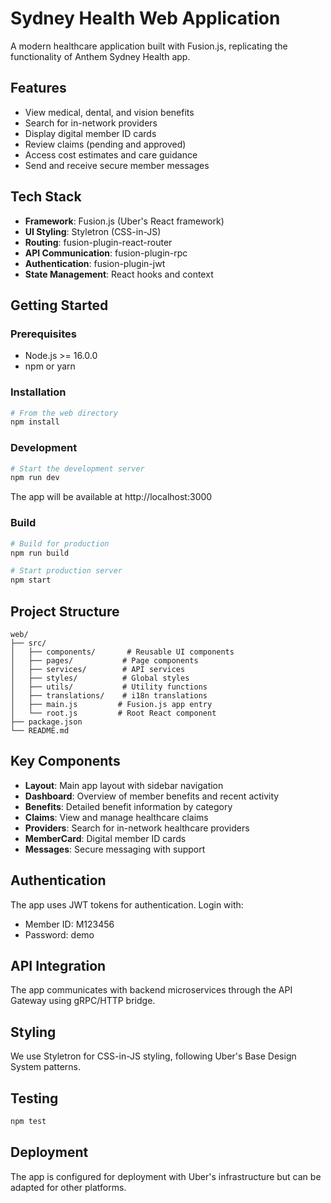 # Sydney Health Web Application

A modern healthcare application built with Fusion.js, replicating the functionality of Anthem Sydney Health app.

## Features

- View medical, dental, and vision benefits
- Search for in-network providers
- Display digital member ID cards
- Review claims (pending and approved)
- Access cost estimates and care guidance
- Send and receive secure member messages

## Tech Stack

- **Framework**: Fusion.js (Uber's React framework)
- **UI Styling**: Styletron (CSS-in-JS)
- **Routing**: fusion-plugin-react-router
- **API Communication**: fusion-plugin-rpc
- **Authentication**: fusion-plugin-jwt
- **State Management**: React hooks and context

## Getting Started

### Prerequisites

- Node.js >= 16.0.0
- npm or yarn

### Installation

```bash
# From the web directory
npm install
```

### Development

```bash
# Start the development server
npm run dev
```

The app will be available at http://localhost:3000

### Build

```bash
# Build for production
npm run build

# Start production server
npm start
```

## Project Structure

```
web/
├── src/
│   ├── components/       # Reusable UI components
│   ├── pages/           # Page components
│   ├── services/        # API services
│   ├── styles/          # Global styles
│   ├── utils/           # Utility functions
│   ├── translations/    # i18n translations
│   ├── main.js         # Fusion.js app entry
│   └── root.js         # Root React component
├── package.json
└── README.md
```

## Key Components

- **Layout**: Main app layout with sidebar navigation
- **Dashboard**: Overview of member benefits and recent activity
- **Benefits**: Detailed benefit information by category
- **Claims**: View and manage healthcare claims
- **Providers**: Search for in-network healthcare providers
- **MemberCard**: Digital member ID cards
- **Messages**: Secure messaging with support

## Authentication

The app uses JWT tokens for authentication. Login with:
- Member ID: M123456
- Password: demo

## API Integration

The app communicates with backend microservices through the API Gateway using gRPC/HTTP bridge.

## Styling

We use Styletron for CSS-in-JS styling, following Uber's Base Design System patterns.

## Testing

```bash
npm test
```

## Deployment

The app is configured for deployment with Uber's infrastructure but can be adapted for other platforms.